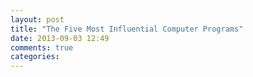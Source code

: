 ```yaml
---
layout: post
title: "The Five Most Influential Computer Programs"
date: 2013-09-03 12:49
comments: true
categories: 
---
```

